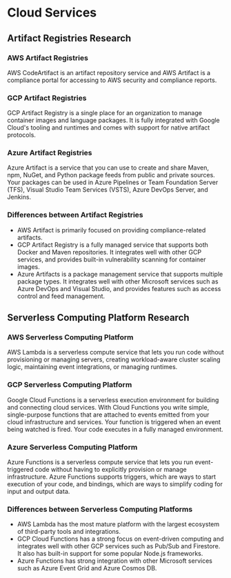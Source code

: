 # Cloud Services

## Artifact Registries Research

### AWS Artifact Registries

AWS CodeArtifact is an artifact repository service and AWS Artifact is a compliance portal for accessing to AWS security and compliance reports.

### GCP Artifact Registries

GCP Artifact Registry is a single place for an organization to manage container images and language packages. It is fully integrated with Google Cloud's tooling and runtimes and comes with support for native artifact protocols.

### Azure Artifact Registries

Azure Artifact is a service that you can use to create and share Maven, npm, NuGet, and Python package feeds from public and private sources. Your packages can be used in Azure Pipelines or Team Foundation Server (TFS), Visual Studio Team Services (VSTS), Azure DevOps Server, and Jenkins.

### Differences between Artifact Registries

- AWS Artifact is primarily focused on providing compliance-related artifacts.
- GCP Artifact Registry is a fully managed service that supports both Docker and Maven repositories. It integrates well with other GCP services, and provides built-in vulnerability scanning for container images.
- Azure Artifacts is a package management service that supports multiple package types. It integrates well with other Microsoft services such as Azure DevOps and Visual Studio, and provides features such as access control and feed management.

## Serverless Computing Platform Research

### AWS Serverless Computing Platform

AWS Lambda is a serverless compute service that lets you run code without provisioning or managing servers, creating workload-aware cluster scaling logic, maintaining event integrations, or managing runtimes.

### GCP Serverless Computing Platform

Google Cloud Functions is a serverless execution environment for building and connecting cloud services. With Cloud Functions you write simple, single-purpose functions that are attached to events emitted from your cloud infrastructure and services. Your function is triggered when an event being watched is fired. Your code executes in a fully managed environment.

### Azure Serverless Computing Platform

Azure Functions is a serverless compute service that lets you run event-triggered code without having to explicitly provision or manage infrastructure. Azure Functions supports triggers, which are ways to start execution of your code, and bindings, which are ways to simplify coding for input and output data.

### Differences between Serverless Computing Platforms

- AWS Lambda has the most mature platform with the largest ecosystem of third-party tools and integrations.
- GCP Cloud Functions has a strong focus on event-driven computing and integrates well with other GCP services such as Pub/Sub and Firestore. It also has built-in support for some popular Node.js frameworks.
- Azure Functions has strong integration with other Microsoft services such as Azure Event Grid and Azure Cosmos DB.
